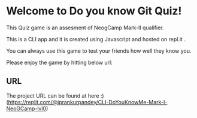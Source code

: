 # Welcome to Do you know Git Quiz!

This Quiz game is an assesment of NeogCamp Mark-II qualifier.

This is a CLI app and it is created using Javascript and hosted on repl.it . 

You can always use this game to test your friends how well they know you.

Please enjoy the game by hitting below url: 

## URL 

The project URL can be found at here :)(https://replit.com/@iprankurpandey/CLI-DoYouKnowMe-Mark-I-NeoGCamp-lvl0)
